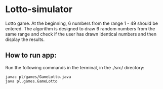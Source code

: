 # Lotto-simulator

Lotto game. At the beginning, 6 numbers from the range 1 - 49 should be entered. The algorithm is designed to draw 6 
random numbers from the same range and check if the user has drawn identical numbers and then display the results.

## How to run app:
Run the following commands in the terminal, in the ./src/ directory:

```
javac pl/games/GameLotto.java
java pl.games.GameLotto
```